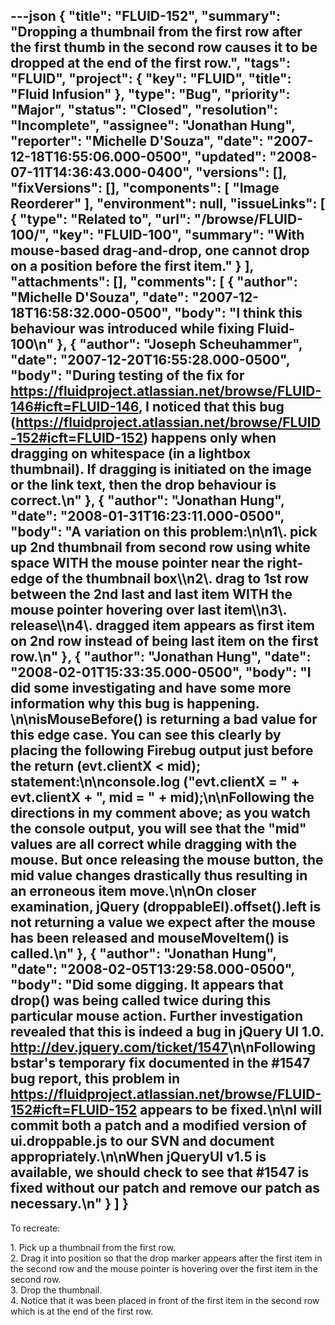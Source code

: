 ---json
{
  "title": "FLUID-152",
  "summary": "Dropping a thumbnail from the first row after the first thumb in the second row causes it to be dropped at the end of the first row.",
  "tags": "FLUID",
  "project": {
    "key": "FLUID",
    "title": "Fluid Infusion"
  },
  "type": "Bug",
  "priority": "Major",
  "status": "Closed",
  "resolution": "Incomplete",
  "assignee": "Jonathan Hung",
  "reporter": "Michelle D'Souza",
  "date": "2007-12-18T16:55:06.000-0500",
  "updated": "2008-07-11T14:36:43.000-0400",
  "versions": [],
  "fixVersions": [],
  "components": [
    "Image Reorderer"
  ],
  "environment": null,
  "issueLinks": [
    {
      "type": "Related to",
      "url": "/browse/FLUID-100/",
      "key": "FLUID-100",
      "summary": "With mouse-based drag-and-drop, one cannot drop on a position before the first item."
    }
  ],
  "attachments": [],
  "comments": [
    {
      "author": "Michelle D'Souza",
      "date": "2007-12-18T16:58:32.000-0500",
      "body": "I think this behaviour was introduced while fixing Fluid-100\n"
    },
    {
      "author": "Joseph Scheuhammer",
      "date": "2007-12-20T16:55:28.000-0500",
      "body": "During testing of the fix for <https://fluidproject.atlassian.net/browse/FLUID-146#icft=FLUID-146>, I noticed that this bug (<https://fluidproject.atlassian.net/browse/FLUID-152#icft=FLUID-152>) happens only when dragging on whitespace (in a lightbox thumbnail).  If dragging is initiated on the image or the link text, then the drop behaviour is correct.\n"
    },
    {
      "author": "Jonathan Hung",
      "date": "2008-01-31T16:23:11.000-0500",
      "body": "A variation on this problem:\n\n1\\. pick up 2nd thumbnail from second row using white space WITH the mouse pointer near the right-edge of the thumbnail box\\\n2\\. drag to 1st row between the 2nd last and last item WITH the mouse pointer hovering over last item\\\n3\\. release\\\n4\\. dragged item appears as first item on 2nd row instead of being last item on the first row.\n"
    },
    {
      "author": "Jonathan Hung",
      "date": "2008-02-01T15:33:35.000-0500",
      "body": "I did some investigating and have some more information why this bug is happening.&#x20;\n\nisMouseBefore() is returning a bad value for this edge case. You can see this clearly by placing the following Firebug output just before the return (evt.clientX < mid); statement:\n\nconsole.log (\"evt.clientX  = \" + evt.clientX  + \", mid = \" + mid);\n\nFollowing the directions in my comment above; as you watch the console output, you will see that the \"mid\" values are all correct while dragging with the mouse. But once releasing the mouse button, the mid value changes drastically thus resulting in an erroneous item move.\n\nOn closer examination, jQuery (droppableEl).offset().left  is not returning a value we expect after the mouse has been released and mouseMoveItem() is called.\n"
    },
    {
      "author": "Jonathan Hung",
      "date": "2008-02-05T13:29:58.000-0500",
      "body": "Did some digging. It appears that drop() was being called twice during this particular mouse action. Further investigation revealed that this is indeed a bug in jQuery UI 1.0. <http://dev.jquery.com/ticket/1547>\n\nFollowing bstar's temporary fix documented in the #1547 bug report, this problem in <https://fluidproject.atlassian.net/browse/FLUID-152#icft=FLUID-152> appears to be fixed.\n\nI will commit both a patch and a modified version of ui.droppable.js to our SVN and document appropriately.\n\nWhen jQueryUI v1.5 is available, we should check to see that #1547 is fixed without our patch and remove our patch as necessary.\n"
    }
  ]
}
---
To recreate:

1\. Pick up a thumbnail from the first row.\
2\. Drag it into position so that the drop marker appears after the first item in the second row and the mouse pointer is hovering over the first item in the second row.\
3\. Drop the thumbnail.\
4\. Notice that it was been placed in front of the first item in the second row which is at the end of the first row.

        